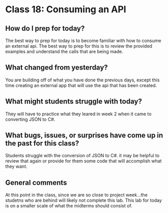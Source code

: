 # Class 18: Consuming an API

## How do I prep for today?
The best way to prep for today is to become familiar with how to 
consume an external api. The best way to prep for this is to review the provided
examples and understand the calls that are being made.

## What changed from yesterday? 
You are building off of what you have done the previous days, except this time 
creating an external app that will use the api that has been created. 

## What might students struggle with today?  
They will have to practice what they leared in week 2 when it came to converting JSON to C#. 

## What bugs, issues, or surprises have come up in the past for this class?
Students struggle with the conversion of JSON to C#. it may be helpful to review that again
or provide for them some code that will accomplish what they want.

## General comments
At this point in the class, since we are so close to project week...the studetns who are
behind will likely not complete this lab. This lab for today is on a smaller scale of what the midterms
should consist of.